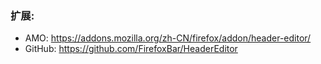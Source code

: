 ### 扩展: 

- AMO: https://addons.mozilla.org/zh-CN/firefox/addon/header-editor/
- GitHub: https://github.com/FirefoxBar/HeaderEditor
